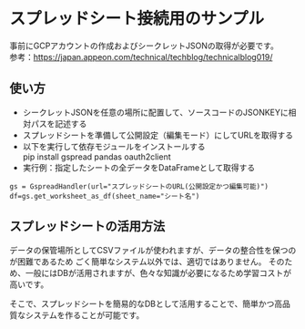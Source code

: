 # スプレッドシート接続用のサンプル
事前にGCPアカウントの作成およびシークレットJSONの取得が必要です。<BR>
参考：https://japan.appeon.com/technical/techblog/technicalblog019/

## 使い方
- シークレットJSONを任意の場所に配置して、ソースコードのJSONKEYに相対パスを記述する
- スプレッドシートを準備して公開設定（編集モード）にしてURLを取得する
- 以下を実行して依存モジュールをインストールする<BR>
pip install gspread pandas oauth2client
- 実行例：指定したシートの全データをDataFrameとして取得する<BR>
```
gs = GspreadHandler(url="スプレッドシートのURL(公開設定かつ編集可能)")
df=gs.get_worksheet_as_df(sheet_name="シート名")
```

## スプレッドシートの活用方法
データの保管場所としてCSVファイルが使われますが、データの整合性を保つのが困難であるため
ごく簡単なシステム以外では、適切ではありません。
そのため、一般にはDBが活用されますが、色々な知識が必要になるため学習コストが高いです。

そこで、スプレッドシートを簡易的なDBとして活用することで、簡単かつ高品質なシステムを作ることが可能です。

